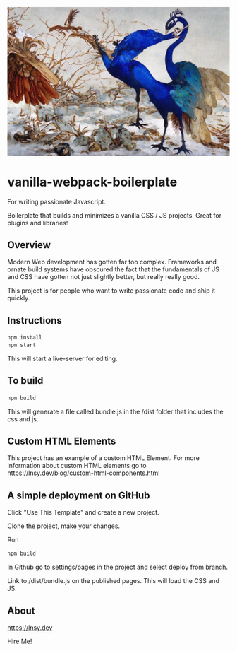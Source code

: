 ![Splash Image](splash.jpg)

# vanilla-webpack-boilerplate
For writing passionate Javascript.

Boilerplate that builds and minimizes a vanilla CSS / JS projects. Great for plugins and libraries! 

## Overview

Modern Web development has gotten far too complex. Frameworks and ornate build systems have obscured the fact that the fundamentals of JS and CSS have gotten not just slightly better, but really really good. 

This project is for people who want to write passionate code and ship it quickly. 

## Instructions

```sh
npm install
npm start
```

This will start a live-server for editing.

## To build

```sh
npm build
```

This will generate a file called bundle.js in the /dist folder that includes the css and js. 

## Custom HTML Elements

This project has an example of a custom HTML Element. For more information about custom HTML elements go to https://lnsy.dev/blog/custom-html-components.html

## A simple deployment on GitHub

Click "Use This Template" and create a new project. 

Clone the project, make your changes. 

Run

```sh
npm build
```

In Github go to settings/pages in the project and select deploy from branch. 

Link to /dist/bundle.js on the published pages. This will load the CSS and JS. 

## About

https://lnsy.dev 

Hire Me!  

